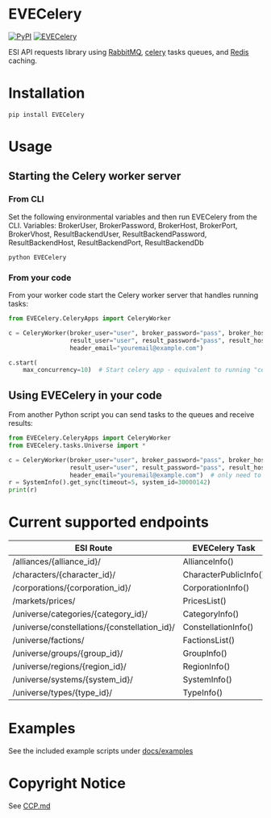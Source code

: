 # EVECelery
[![PyPI](https://img.shields.io/pypi/v/EVECelery)](https://pypi.org/project/EVECelery)
[![EVECelery](https://github.com/NatEVETools/EVECelery/actions/workflows/github-actions.yml/badge.svg)](https://github.com/NatEVETools/EVECelery/actions/workflows/github-actions.yml)

ESI API requests library using [RabbitMQ](https://www.rabbitmq.com/), [celery](https://docs.celeryproject.org/en/stable/getting-started/introduction.html) tasks queues, and [Redis](https://redis.io/) caching.

# Installation
```
pip install EVECelery
```

# Usage
## Starting the Celery worker server
### From CLI

Set the following environmental variables and then run EVECelery from the CLI.
Variables: BrokerUser, BrokerPassword, BrokerHost, BrokerPort, BrokerVhost, ResultBackendUser, ResultBackendPassword, ResultBackendHost, ResultBackendPort, ResultBackendDb

```shell
python EVECelery
```

### From your code
From your worker code start the Celery worker server that handles running tasks:

```python
from EVECelery.CeleryApps import CeleryWorker

c = CeleryWorker(broker_user="user", broker_password="pass", broker_host="host", broker_port=5672, broker_vhost="esi",
                 result_user="user", result_password="pass", result_host="host", result_port=6379, result_db=0,
                 header_email="youremail@example.com")

c.start(
    max_concurrency=10)  # Start celery app - equivalent to running "celery worker -l WARNING --autoscale 10,1 -Q queues"
```

## Using EVECelery in your code
From another Python script you can send tasks to the queues and receive results:

```python
from EVECelery.CeleryApps import CeleryWorker
from EVECelery.tasks.Universe import *

c = CeleryWorker(broker_user="user", broker_password="pass", broker_host="host", broker_port=5672, broker_vhost="esi",
                 result_user="user", result_password="pass", result_host="host", result_port=6379, result_db=0,
                 header_email="youremail@example.com")  # only need to call this once in our code to init the tasks
r = SystemInfo().get_sync(timeout=5, system_id=30000142)
print(r)
```

# Current supported endpoints

| ESI Route                                    | EVECelery Task        |
|----------------------------------------------|-----------------------|
| /alliances/{alliance_id}/                    | AllianceInfo()        |
| /characters/{character_id}/                  | CharacterPublicInfo() |
| /corporations/{corporation_id}/              | CorporationInfo()     |
| /markets/prices/                             | PricesList()          |
| /universe/categories/{category_id}/          | CategoryInfo()        |
| /universe/constellations/{constellation_id}/ | ConstellationInfo()   |
| /universe/factions/                          | FactionsList()        |
| /universe/groups/{group_id}/                 | GroupInfo()           |
| /universe/regions/{region_id}/               | RegionInfo()          |
| /universe/systems/{system_id}/               | SystemInfo()          |
| /universe/types/{type_id}/                   | TypeInfo()            |

# Examples

See the included example scripts under [docs/examples](https://github.com/NatEVETools/EVECelery/tree/main/docs/examples)

# Copyright Notice

See [CCP.md](https://github.com/NatEVETools/EVECelery/blob/main/CCP.md)

